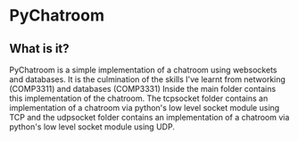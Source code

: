 # PyChatroom

## What is it?
PyChatroom is a simple implementation of a chatroom using websockets and databases.
It is the culmination of the skills I've learnt from networking (COMP3311) and databases (COMP3331)
Inside the main folder contains this implementation of the chatroom. 
The tcpsocket folder contains an implementation of a chatroom via python's low level socket module using TCP
and the udpsocket folder contains an implementation of a chatroom via python's low level socket module using UDP.
